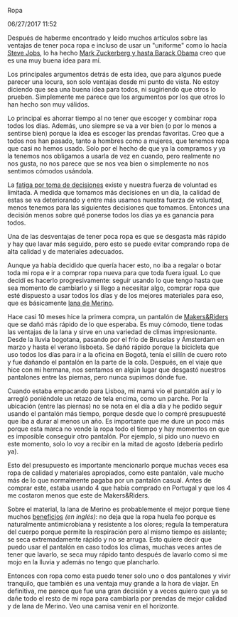 Ropa

06/27/2017 11:52

<p>Después de haberme encontrado y leído muchos artículos sobre las ventajas de tener poca ropa e incluso de usar un "uniforme" como lo hacía <a href="http://www.lainformacion.com/ciencia-y-tecnologia/tecnologia-general/por-que-steve-jobs-siempre-llevo-la-misma-ropa_XR9LoUKoimy6x2AwoKhPH2/">Steve Jobs</a>, lo ha hecho <a href="http://www.huffingtonpost.es/2012/10/03/millonarios-que-siempre-v_n_1934946.html">Mark Zuckerberg y hasta Barack Obama</a> creo que es una muy buena idea para mí.</p>

<p>Los principales argumentos detrás de esta idea, que para algunos puede parecer una locura, son solo ventajas desde mi punto de vista. No estoy diciendo que sea una buena idea para todos, ni sugiriendo que otros lo prueben. Simplemente me parece que los argumentos por los que otros lo han hecho son muy válidos.</p>

<p>Lo principal es ahorrar tiempo al no tener que escoger y combinar ropa todos los días. Además, uno siempre se va a ver bien (o por lo menos a sentirse bien) porque la idea es escoger las prendas favoritas. Creo que a todos nos han pasado, tanto a hombres como a mujeres, que tenemos ropa que casi no hemos usado. Solo por el hecho de que ya la compramos y ya la tenemos nos obligamos a usarla de vez en cuando, pero realmente no nos gusta, no nos parece que se nos vea bien o simplemente no nos sentimos cómodos usándola.</p>

<p>La <a href="http://forbes.es/actualizacion/857/por-que-el-esencialismo-es-la-clave-para-evitar-fatigarse-al-tomar-decisiones">fatiga por toma de decisiones</a> existe y nuestra fuerza de voluntad es limitada. A medida que tomamos más decisiones en un día, la calidad de estas se va deteriorando y entre más usamos nuestra fuerza de voluntad, menos tenemos para las siguientes decisiones que tomamos. Entonces una decisión menos sobre qué ponerse todos los días ya es ganancia para todos.</p>

<p>Una de las desventajas de tener poca ropa es que se desgasta más rápido y hay que lavar más seguido, pero esto se puede evitar comprando ropa de alta calidad y de materiales adecuados.</p>

<p>Aunque ya había decidido que quería hacer esto, no iba a regalar o botar toda mi ropa e ir a comprar ropa nueva para que toda fuera igual. Lo que decidí es hacerlo progresivamente: seguir usando lo que tengo hasta que sea momento de cambiarlo y si llego a necesitar algo, comprar ropa que esté dispuesto a usar todos los días y de los mejores materiales para eso, que es básicamente <a href="http://www.trailrunningreview.com/es/La_lana_merino_una_fibra_natural_con_grandes_propiedades/a/3.html">lana de Merino</a>.</p>

<p>Hace casi 10 meses hice la primera compra, un pantalón de <a href="https://makersandriders.com/">Makers&amp;Riders</a> que se dañó más rápido de lo que esperaba. Es muy cómodo, tiene todas las ventajas de la lana y sirve en una variedad de climas impresionante. Desde la lluvia bogotana, pasando por el frío de Bruselas y Ámsterdam en marzo y hasta el verano lisboeta. Se dañó rápido porque la bicicleta que uso todos los días para ir a la oficina en Bogotá, tenía el sillín de cuero roto y fue dañando el pantalón en la parte de la cola. Después, en el viaje que hice con mi hermana, nos sentamos en algún lugar que desgastó nuestros pantalones entre las piernas, pero nunca supimos dónde fue.</p>

<p>Cuando estaba empacando para Lisboa, mi mamá vio el pantalón así y lo arregló poniéndole un retazo de tela encima, como un parche. Por la ubicación (entre las piernas) no se nota en el día a día y he podido seguir usando el pantalón más tiempo, porque desde que lo compré presupuesté que iba a durar al menos un año. Es importante que me dure un poco más porque esta marca no vende la ropa todo el tiempo y hay momentos en que es imposible conseguir otro pantalón. Por ejemplo, si pido uno nuevo en este momento, solo lo voy a recibir en la mitad de agosto (debería pedirlo ya).</p>

<p>Esto del presupuesto es importante mencionarlo porque muchas veces esa ropa de calidad y materiales apropiados, como este pantalón, vale mucho más de lo que normalmente pagaba por un pantalón casual. Antes de comprar este, estaba usando 4 que había comprado en Portugal y que los 4 me costaron menos que este de Makers&amp;Riders.</p>

<p>Sobre el material, la lana de Merino es probablemente el mejor porque tiene muchos <a href="http://regevelya.com/travel-gear/">beneficios</a> <em>(en inglés)</em>: no deja que la ropa huela feo porque es naturalmente antimicrobiana y resistente a los olores; regula la temperatura del cuerpo porque permite la respiración pero al mismo tiempo es aislante; se seca extremadamente rápido y no se arruga. Esto quiere decir que puedo usar el pantalón en caso todos los climas, muchas veces antes de tener que lavarlo, se seca muy rápido tanto después de lavarlo como si me mojo en la lluvia y además no tengo que plancharlo.</p>

<p>Entonces con ropa como esta puedo tener solo uno o dos pantalones y vivir tranquilo, que también es una ventaja muy grande a la hora de viajar. En definitiva, me parece que fue una gran decisión y a veces quiero que ya se dañe todo el resto de mi ropa para cambiarla por prendas de mejor calidad y de lana de Merino. Veo una camisa venir en el horizonte.</p>